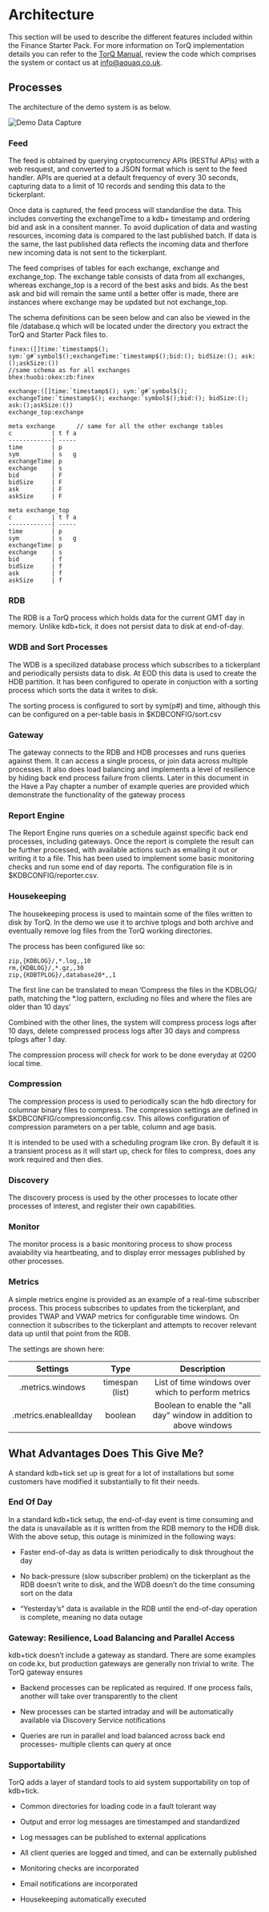 Architecture
============

This section will be used to describe the different features included
within the Finance Starter Pack. For more information on TorQ
implementation details you can refer to the [TorQ
Manual](https://aquaqanalytics.github.io/TorQ/),
review the code which comprises the system or contact us at
<info@aquaq.co.uk>.

Processes
---------

The architecture of the demo system is as below.

![Demo Data Capture](graphics/fullarchitecture.png)

### Feed
The feed is obtained by querying cryptocurrency APIs (RESTful APIs) with a web resquest,
and converted to a JSON format which is sent to the feed handler.
APIs are queried at a default frequency of every 30 seconds, capturing data to a limit of 
10 records and sending this data to the tickerplant.  

Once data is captured, the feed process will standardise the data. This includes
converting the exchangeTime to a kdb+ timestamp and ordering bid and ask in a consitent
manner. To avoid duplication of data and wasting resources, incoming data is compared to 
the last published batch. If data is the same, the last published data reflects the incoming
data and therfore new incoming data is not sent to the tickerplant.

The feed comprises of tables for each exchange, exchange and exchange_top. The exchange table
consists of data from all exchanges, whereas exchange_top is a record of the best asks and bids.
As the best ask and bid will remain the same until a better offer is made, there are instances
where exchange may be updated but not exchange_top. 

The schema definitions can be seen below and can also be viewed in the
file /database.q which will be located under the directory you
extract the TorQ and Starter Pack files to.

    finex:([]time:`timestamp$(); sym:`g#`symbol$();exchangeTime:`timestamp$();bid:(); bidSize:(); ask:();askSize:())  
    //same schema as for all exchanges  
    bhex:huobi:okex:zb:finex  
    
    exchange:([]time:`timestamp$(); sym:`g#`symbol$(); exchangeTime:`timestamp$(); exchange:`symbol$();bid:(); bidSize:(); ask:();askSize:()) 
    exchange_top:exchange 
    
    meta exchange      // same for all the other exchange tables
    c           | t f a
    ------------| -----
    time        | p
    sym         | s   g
    exchangeTime| p
    exchange    | s
    bid         | F
    bidSize     | F
    ask         | F
    askSize     | F

    meta exchange_top
    c           | t f a
    ------------| -----
    time        | p
    sym         | s   g
    exchangeTime| p
    exchange    | s
    bid         | f
    bidSize     | f
    ask         | f
    askSize     | f
   

### RDB

The RDB is a TorQ process which holds data for the current GMT day in
memory. Unlike kdb+tick, it does not persist data to disk at end-of-day.

### WDB and Sort Processes

The WDB is a specilized database process which subscribes to a
tickerplant and periodically persists data to disk. At EOD this data is
used to create the HDB partition. It has been configured to operate in
conjuction with a sorting process which sorts the data it writes to
disk.

The sorting process is configured to sort by sym(p\#) and time, although
this can be configured on a per-table basis in $KDBCONFIG/sort.csv

### Gateway

The gateway connects to the RDB and HDB processes and runs queries
against them. It can access a single process, or join data across
multiple processes. It also does load balancing and implements a level
of resilience by hiding back end process failure from clients. Later in
this document in the Have a Pay chapter a number of example queries are
provided which demonstrate the functionality of the gateway process

### Report Engine

The Report Engine runs queries on a schedule against specific back end
processes, including gateways. Once the report is complete the result
can be further processed, with available actions such as emailing it out
or writing it to a file. This has been used to implement some basic
monitoring checks and run some end of day reports. The configuration
file is in $KDBCONFIG/reporter.csv.

### Housekeeping

The housekeeping process is used to maintain some of the files written
to disk by TorQ. In the demo we use it to archive tplogs and both
archive and eventually remove log files from the TorQ working
directories.

The process has been configured like so:

    zip,{KDBLOG}/,*.log,,10
    rm,{KDBLOG}/,*.gz,,30
    zip,{KDBTPLOG}/,database20*,,1

The first line can be translated to mean ’Compress the files in the
KDBLOG/ path, matching the \*.log pattern, excluding no files and
where the files are older than 10 days’

Combined with the other lines, the system will compress process logs
after 10 days, delete compressed process logs after 30 days and compress
tplogs after 1 day.

The compression process will check for work to be done everyday at 0200
local time.

### Compression

The compression process is used to periodically scan the hdb directory
for columnar binary files to compress. The compression settings are
defined in $KDBCONFIG/compressionconfig.csv. This allows configuration
of compression parameters on a per table, column and age basis.

It is intended to be used with a scheduling program like cron. By
default it is a transient process as it will start up, check for files
to compress, does any work required and then dies.

### Discovery

The discovery process is used by the other processes to locate other
processes of interest, and register their own capabilities.

### Monitor

The monitor process is a basic monitoring process to show process
avaiability via heartbeating, and to display error messages published by
other processes.

### Metrics

A simple metrics engine is provided as an example of a real-time
subscriber process. This process subscribes to updates from the 
tickerplant, and provides TWAP and VWAP metrics for configurable time
windows. On connection it subscribes to the tickerplant and attempts 
to recover relevant data up until that point from the RDB. 

The settings are shown here:

| Settings | Type | Description |
| :------: | :--: | :---------: |
| .metrics.windows | timespan (list) | List of time windows over which to perform metrics |
| .metrics.enableallday | boolean | Boolean to enable the "all day" window in addition to above windows |

What Advantages Does This Give Me?
----------------------------------

A standard kdb+tick set up is great for a lot of installations but some
customers have modified it substantially to fit their needs.

### End Of Day

In a standard kdb+tick setup, the end-of-day event is time consuming and
the data is unavailable as it is written from the RDB memory to the HDB
disk. With the above setup, this outage is minimized in the following
ways:

-   Faster end-of-day as data is written periodically to disk throughout
    the day

-   No back-pressure (slow subscriber problem) on the tickerplant as the
    RDB doesn’t write to disk, and the WDB doesn’t do the time consuming
    sort on the data

-   “Yesterday’s” data is available in the RDB until the end-of-day
    operation is complete, meaning no data outage

### Gateway: Resilience, Load Balancing and Parallel Access

kdb+tick doesn’t include a gateway as standard. There are some examples
on code.kx, but production gateways are generally non trivial to write.
The TorQ gateway ensures

-   Backend processes can be replicated as required. If one process
    fails, another will take over transparently to the client

-   New processes can be started intraday and will be automatically
    available via Discovery Service notifications

-   Queries are run in parallel and load balanced across back end
    processes- multiple clients can query at once

### Supportability

TorQ adds a layer of standard tools to aid system supportability on top
of kdb+tick.

-   Common directories for loading code in a fault tolerant way

-   Output and error log messages are timestamped and standardized

-   Log messages can be published to external applications

-   All client queries are logged and timed, and can be externally
    published

-   Monitoring checks are incorporated

-   Email notifications are incorporated

-   Housekeeping automatically executed


